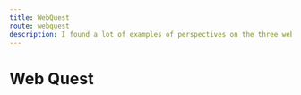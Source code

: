 ```yaml
---
title: WebQuest
route: webquest
description: I found a lot of examples of perspectives on the three websites. Throughout this activity, I could have defined what perspectives are, and what the characteristics of them are.
---
```


# Web Quest
